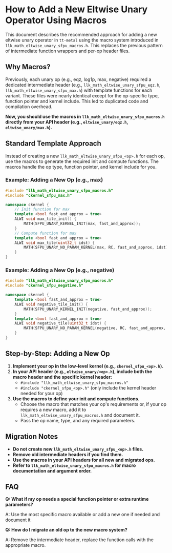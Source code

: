 # How to Add a New Eltwise Unary Operator Using Macros

This document describes the recommended approach for adding a new eltwise unary operator in `tt-metal` using the macro system introduced in `llk_math_eltwise_unary_sfpu_macros.h`. This replaces the previous pattern of intermediate function wrappers and per-op header files.

## Why Macros?

Previously, each unary op (e.g., eqz, log1p, max, negative) required a dedicated intermediate header (e.g., `llk_math_eltwise_unary_sfpu_eqz.h`, `llk_math_eltwise_unary_sfpu_max.h`) with template functions for each variant. These files were nearly identical except for the op-specific type, function pointer and kernel include. This led to duplicated code and compilation overhead.

**Now, you should use the macros in `llk_math_eltwise_unary_sfpu_macros.h` directly from your API header (e.g., `eltwise_unary/eqz.h`, `eltwise_unary/max.h`).**

## Standard Template Approach

Instead of creating a new `llk_math_eltwise_unary_sfpu_<op>.h` for each op, use the macros to generate the required init and compute functions. The macros handle the op type, function pointer, and kernel include for you.

### Example: Adding a New Op (e.g., max)

```cpp
#include "llk_math_eltwise_unary_sfpu_macros.h"
#include "ckernel_sfpu_max.h"

namespace ckernel {
    // Init function for max
    template <bool fast_and_approx = true>
    ALWI void max_tile_init() {
        MATH(SFPU_UNARY_KERNEL_INIT(max, fast_and_approx));
    }
    // Compute function for max
    template <bool fast_and_approx = true>
    ALWI void max_tile(uint32_t idst) {
        MATH(SFPU_UNARY_NO_PARAM_KERNEL(max, RC, fast_and_approx, idst));
    }
}
```

### Example: Adding a New Op (e.g., negative)

```cpp
#include "llk_math_eltwise_unary_sfpu_macros.h"
#include "ckernel_sfpu_negative.h"

namespace ckernel {
    template <bool fast_and_approx = true>
    ALWI void negative_tile_init() {
        MATH(SFPU_UNARY_KERNEL_INIT(negative, fast_and_approx));
    }
    template <bool fast_and_approx = true>
    ALWI void negative_tile(uint32_t idst) {
        MATH(SFPU_UNARY_NO_PARAM_KERNEL(negative, RC, fast_and_approx, idst));
    }
}
```

## Step-by-Step: Adding a New Op

1. **Implement your op in the low-level kernel (e.g., `ckernel_sfpu_<op>.h`).**
2. **In your API header (e.g., `eltwise_unary/<op>.h`), include both the macro header and the specific kernel header:**
   - `#include "llk_math_eltwise_unary_sfpu_macros.h"`
   - `#include "ckernel_sfpu_<op>.h"` (only include the kernel header needed for your op)
3. **Use the macros to define your init and compute functions.**
   - Choose the macro that matches your op's requirements or, if your op requires a new macro, add it to `llk_math_eltwise_unary_sfpu_macros.h` and document it.
   - Pass the op name, type, and any required parameters.

## Migration Notes

- **Do not create new `llk_math_eltwise_unary_sfpu_<op>.h` files.**
- **Remove old intermediate headers if you find them.**
- **Use the macros in your API headers for all new and migrated ops.**
- **Refer to `llk_math_eltwise_unary_sfpu_macros.h` for macro documentation and argument order.**

## FAQ

**Q: What if my op needs a special function pointer or extra runtime parameters?**

A: Use the most specific macro available or add a new one if needed and document it

**Q: How do I migrate an old op to the new macro system?**

A: Remove the intermediate header, replace the function calls with the appropriate macro.

